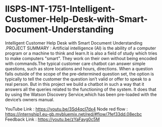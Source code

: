 # llSPS-INT-1751-Intelligent-Customer-Help-Desk-with-Smart-Document-Understanding
Intelligent Customer Help Desk with Smart Document Understanding
.PROJECT SUMMARY : 
Artificial intelligence (AI) is the ability of a computer program or a machine to think and learn.It is also a field of study which 
tries to make computers "smart". They work on their own without being encoded with commands.The typical customer care chatbot can answer
simple questions, such as store locations and hours, directions. When a question falls outside of the scope of the pre-determined question
set, the option is typically to tell the customer the question isn’t valid or offer to speak to a real person.
But in this project we build a chatbot in such a way that it answers all the queries related to the functioning of the system. 
It does that by using the Watson Discovery Service,which has been pre-loaded with the device’s owners manual.

YouTube Link : https://youtu.be/3Sd4qcI7dx4 
Node red flow : https://internship1.eu-gb.mybluemix.net/red/#flow/7fef33dd.08ecbc 
Feedback Link : https://youtu.be/zYaFavg0c5M
